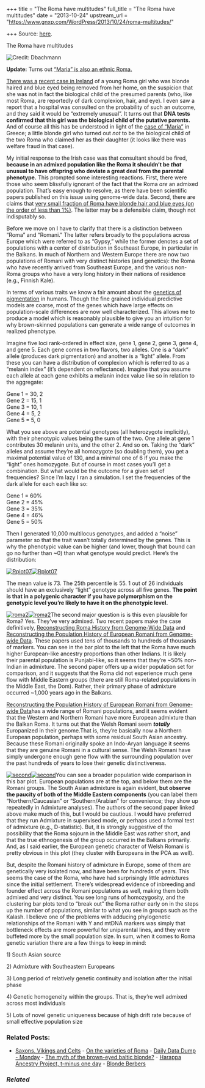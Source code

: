 +++
title = "The Roma have multitudes"
full_title = "The Roma have multitudes"
date = "2013-10-24"
upstream_url = "https://www.gnxp.com/WordPress/2013/10/24/roma-multitudes/"

+++
Source: [here](https://www.gnxp.com/WordPress/2013/10/24/roma-multitudes/).

The Roma have multitudes

![**Credit:** Dbachmann](https://i0.wp.com/blogs.discovermagazine.com/gnxp/files/2013/10/Romani_population_average_estimate.png?resize=330%2C250)

**Update:** Turns out [“Maria” is also an ethnic Roma.](http://world.time.com/2013/10/25/mystery-blonde-girl-is-roma-after-all/?xid=rss-topstories&utm_source=feedburner&utm_medium=feed&utm_campaign=Feed%3A+time%2Ftopstories+%28TIME%3A+Top+Stories%29)

[There was a](http://world.time.com/2013/10/25/mystery-blonde-girl-is-roma-after-all/?xid=rss-topstories&utm_source=feedburner&utm_medium=feed&utm_campaign=Feed%3A+time%2Ftopstories+%28TIME%3A+Top+Stories%29) [recent case in Ireland](https://www.theguardian.com/world/2013/oct/24/blonde-girl-roma-parents-returned-dna) of a young Roma girl who was blonde haired and blue eyed being removed from her home, on the suspicion that she was not in fact the biological child of the presumed parents (who, like most Roma, are reportedly of dark complexion, hair, and eye). I even saw a report that a hospital was consulted on the probability of such an outcome, and they said it would be “extremely unusual”. It turns out that **DNA tests confirmed that this girl was the biological child of the putative parents.** And of course all this has be understood in light of the [case of “Maria”](http://www.mirror.co.uk/all-about/missing%20girl%20'maria'%20found) in Greece; a little blonde girl who turned out *not* to be the biological child of the two Roma who claimed her as their daughter (it looks like there was welfare fraud in that case).

My initial response to the Irish case was that consultant should be fired, **because in an admixed population like the Roma it shouldn’t be *that* unusual to have offspring who deviate a great deal from the parental phenotype.** This prompted some interesting reactions. First, there were those who seem blissfully ignorant of the fact that the Roma *are* an admixed population. That’s easy enough to resolve, as there have been scientific papers published on this issue using genome-wide data. Second, there are claims that [very small fraction of Roma have blonde hair and blue eyes (on the order of less than 1%)](https://twitter.com/HBDBibliography/status/393200617436348416). The latter may be a defensible claim, though not indisputably so.

Before we move on I have to clarify that there is a distinction between “Roma” and “Romani.” The latter refers broadly to the populations across Europe which were referred to as “Gypsy,” while the former denotes a set of populations with a center of distribution in Southeast Europe, in particular in the Balkans. In much of Northern and Western Europe there are now two populations of Romani with very distinct histories (and genetics): the Roma who have recently arrived from Southeast Europe, and the various non-Roma groups who have a very long history in their nations of residence (e.g., Finnish Kale).

In terms of various traits we know a fair amount about the [genetics of pigmentation](http://www.sciencedirect.com/science/article/pii/S1084952113000499) in humans. Though the fine grained individual predictive models are coarse, most of the genes which have large effects on population-scale differences are now well characterized. This allows me to produce a model which is reasonably plausible to give you an intuition for why brown-skinned populations can generate a wide range of outcomes in realized phenotype.

Imagine five loci rank-ordered in effect size, gene 1, gene 2, gene 3, gene 4, and gene 5. Each gene comes in two flavors, two alleles. One is a “dark” allele (produces dark pigmentation) and another is a “light” allele. From these you can have a distribution of complexion which is referred to as a “melanin index” (it’s dependent on reflectance). Imagine that you assume each allele at each gene exhibits a melanin index value like so in relation to the aggregate:

Gene 1 = 30, 2  
Gene 2 = 15, 1  
Gene 3 = 10, 1  
Gene 4 = 5, 2  
Gene 5 = 5, 0



What you see above are potential genotypes (all heterozygote implicitly), with their phenotypic values being the sum of the two. One allele at gene 1 contributes 30 melanin units, and the other 2. And so on. Taking the “dark” alleles and assume they’re all homozygote (so doubling them), you get a maximal potential value of 130, and a minimal one of 6 if you make the “light” ones homozygote. But of course in most cases you’ll get a combination. But what would be the outcome for a given set of frequencies? Since I’m lazy I ran a simulation. I set the frequencies of the dark allele for each each like so:

Gene 1 = 60%  
Gene 2 = 45%  
Gene 3 = 35%  
Gene 4 = 46%  
Gene 5 = 50%

Then I generated 10,000 multilocus genotypes, and added a “noise” parameter so that the trait wasn’t totally determined by the genes. This is why the phenotypic value can be higher (and lower, though that bound can go no further than \~0) than what genotype would predict. Here’s the distribution:

[![Rplot07](https://i0.wp.com/blogs.discovermagazine.com/gnxp/files/2013/10/Rplot07.png?resize=501%2C340)![Rplot07](https://i0.wp.com/blogs.discovermagazine.com/gnxp/files/2013/10/Rplot07.png?resize=501%2C340)](https://i0.wp.com/blogs.discovermagazine.com/gnxp/files/2013/10/Rplot07.png)

The mean value is 73. The 25th percentile is 55. 1 out of 26 individuals should have an exclusively “light” genotype across all five genes. **The point is that in a polygenic character if you have polymorphism on the genotypic level you’re likely to have it on the phenotypic level.**

[![roma2](https://i0.wp.com/blogs.discovermagazine.com/gnxp/files/2013/10/roma2.png?resize=250%2C665)![roma2](https://i0.wp.com/blogs.discovermagazine.com/gnxp/files/2013/10/roma2.png?resize=250%2C665)](https://i0.wp.com/blogs.discovermagazine.com/gnxp/files/2013/10/roma2.png)The second major question is is this even plausible for Roma? Yes. They’ve very admixed. Two recent papers make the case definitively, [Reconstructing Roma History from Genome-Wide Data](http://www.plosone.org/article/info%3Adoi%2F10.1371%2Fjournal.pone.0058633) and [Reconstructing the Population History of European Romani from Genome-wide Data](http://www.sciencedirect.com/science/article/pii/S0960982212012602). These papers used tens of thousands to hundreds of thousands of markers. You can see in the bar plot to the left that the Roma have much higher European-like ancestry proportions than other Indians. It is likely their parental population is Punjabi-like, so it seems that they’re \~50% non-Indian in admixture. The second paper offers up a wider population set for comparison, and it suggests that the Roma did not experience much gene flow with Middle Eastern groups (there are still Roma-related populations in the Middle East, the Dom). Rather, their primary phase of admixture occurred \~1,000 years ago in the Balkans.

[Reconstructing the Population History of European Romani from Genome-wide Data](http://www.sciencedirect.com/science/article/pii/S0960982212012602)has a wide range of Romani populations, and it seems evident that the Western and Northern Romani have more European admixture than the Balkan Roma. It turns out that the Welsh Romani seem ***totally*** Europanized in their genome.That is, they’re basically now a Northern European population, perhaps with some residual South Asian ancestry. Because these Romani originally spoke an Indo-Aryan language it seems that they are genuine Romani in a cultural sense. The Welsh Romani have simply undergone enough gene flow with the surrounding population over the past hundreds of years to lose their genetic distinctiveness.

[![second](https://i0.wp.com/blogs.discovermagazine.com/gnxp/files/2013/10/second2.png?resize=204%2C1131)![second](https://i0.wp.com/blogs.discovermagazine.com/gnxp/files/2013/10/second2.png?resize=204%2C1131)](https://i0.wp.com/blogs.discovermagazine.com/gnxp/files/2013/10/second2.png)You can see a broader population wide comparison in this bar plot. European populations are at the top, and below them are the Romani groups. The South Asian admixture is again evident, **but observe the paucity of both of the Middle Eastern components** (you can label them “Northern/Caucasian” or “Southern/Arabian” for convenience; they show up repeatedly in Admixture analyses). The authors of the second paper linked above make much of this, but I would be cautious. I would have preferred that they run Admixture in supervised mode, or perhaps used a formal test of admixture (e.g., D-statistic). But, it is strongly suggestive of the possibility that the Roma sojourn in the Middle East was rather short, and that the true ethnogenesis of the group occurred in the Balkans primarily. And, as I said earlier, the European genetic character of Welsh Romani is pretty obvious in this plot (they cluster with Europeans in the PCA as well).

But, despite the Romani history of admixture in Europe, some of them are genetically very isolated now, and have been for hundreds of years. This seems the case of the Roma, who have had surprisingly little admixtures since the initial settlement. There’s widespread evidence of inbreeding and founder effect across the Romani populations as well, making them both admixed and very distinct. You see long runs of homozygosity, and the clustering bar plots tend to “break out” the Roma rather early on in the steps up the number of populations, similar to what you see in groups such as the Kalash. I believe one of the problems with adducing phylogenetic relationships of the Romani with Y and mtDNA markers was simply that bottleneck effects are more powerful for uniparental lines, and they were buffeted more by the small population size. In sum, when it comes to Roma genetic variation there are a few things to keep in mind:

1\) South Asian source

2\) Admixture with Southeastern Europeans

3\) Long period of relatively genetic continuity and isolation after the initial phase

4\) Genetic homogeneity within the groups. That is, they’re well admixed across most individuals

5\) Lots of novel genetic uniqueness because of high drift rate because of small effective population size

### Related Posts:

- [Saxons, Vikings and
  Celts](https://www.gnxp.com/WordPress/2006/10/28/saxons-vikings-and-celts/) - [On the varieties of
  Roma](https://www.gnxp.com/WordPress/2010/09/28/one-the-varieties-of-roma/) - [Daily Data Dump -
  Monday](https://www.gnxp.com/WordPress/2010/10/04/daily-data-dump-monday-20/) - [The myth of the brown-eyed baltic
  blonde?](https://www.gnxp.com/WordPress/2005/05/02/the-myth-of-the-brown-eyed-baltic-blonde/) - [Harappa Ancestry Project, t-minus one
  day](https://www.gnxp.com/WordPress/2011/01/31/harappa-ancestry-project-t-minus-one-day/) - [Blonde
  Berbers](https://www.gnxp.com/WordPress/2007/09/27/blonde-berbers/)

### *Related*

[](https://www.addtoany.com/add_to/facebook?linkurl=https%3A%2F%2Fwww.gnxp.com%2FWordPress%2F2013%2F10%2F24%2Froma-multitudes%2F&linkname=The%20Roma%20have%20multitudes "Facebook")[](https://www.addtoany.com/add_to/twitter?linkurl=https%3A%2F%2Fwww.gnxp.com%2FWordPress%2F2013%2F10%2F24%2Froma-multitudes%2F&linkname=The%20Roma%20have%20multitudes "Twitter")[](https://www.addtoany.com/add_to/email?linkurl=https%3A%2F%2Fwww.gnxp.com%2FWordPress%2F2013%2F10%2F24%2Froma-multitudes%2F&linkname=The%20Roma%20have%20multitudes "Email")[](https://www.addtoany.com/share)

